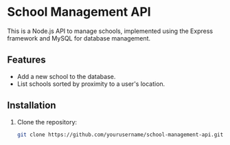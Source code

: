 # School Management API

This is a Node.js API to manage schools, implemented using the Express framework and MySQL for database management.

## Features
- Add a new school to the database.
- List schools sorted by proximity to a user's location.

## Installation

1. Clone the repository:
   ```bash
   git clone https://github.com/yourusername/school-management-api.git
